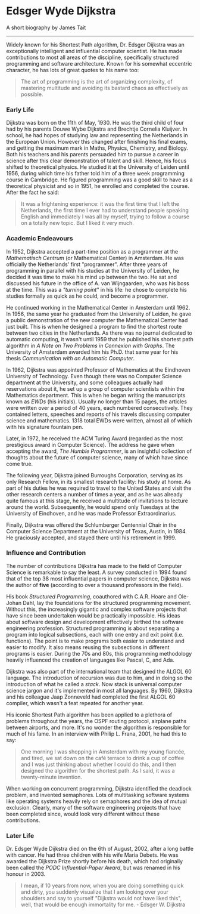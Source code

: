 # Edsger Wyde Dijkstra
A short biography by James Tait

---

Widely known for his Shortest Path algorithm, Dr. Edsger Dijkstra was an exceptionally intelligent and influential computer scientist. He has made contributions to most all areas of the discipline, specifically structured programming and software architecture. Known for his somewhat eccentric character, he has lots of great quotes to his name too:

>The art of programming is the art of organizing complexity, of mastering multitude and avoiding its bastard chaos as effectively as possible.

### Early Life
Dijkstra was born on the 11th of May, 1930. He was the third child of four had by his parents Douwe Wybe Dijkstra and Brechtje Cornelia Kluijver. In school, he had hopes of studying law and representing the Netherlands in the European Union. However this changed after finishing his final exams, and getting the maximum mark in Maths, Physics, Chemistry, and Biology. Both his teachers and his parents persuaded him to pursue a career in science after this clear demonstration of talent and skill. Hence, his focus shifted to theoretical physics. He studied it at the University of Leiden until 1956, during which time his father told him of a three week programming course in Cambridge. He figured programming was a good skill to have as a theoretical physicist and so in 1951, he enrolled and completed the course. After the fact he said:

>It was a frightening experience: it was the first time that I left the Netherlands, the first time I ever had to understand people speaking English and immediately I was all by myself, trying to follow a course on a totally new topic. But I liked it very much.

### Academic Endeavours
In 1952, Dijkstra accepted a part-time position as a programmer at the *Mathematisch Centrum* (or Mathematical Center) in Amsterdam. He was officially the Netherlands' first "programmer". After three years of programming in parallel with his studies at the University of Leiden, he decided it was time to make his mind up between the two. He sat and discussed his future in the office of A. van Wijngaarden, who was his boss at the time. This was a *"turning point"* in his life: he chose to complete his studies formally as quick as he could, and become a programmer.

He continued working in the Mathematical Center in Amsterdam until 1962. In 1956, the same year he graduated from the University of Leiden, he gave a public demonstration of the new computer the Mathematical Center had just built. This is when he designed a program to find the shortest route between two cities in the Netherlands. As there was no journal dedicated to automatic computing, it wasn't until 1959 that he published his shortest path algorithm in *A Note on Two Problems in Connexion with Graphs*. The University of Amsterdam awarded him his Ph.D. that same year for his thesis *Communication with an Automatic Computer*.

In 1962, Dijkstra was appointed Professor of Mathematics at the Eindhoven University of Technology. Even though there was no Computer Science department at the University, and some colleagues actually had reservations about it, he set up a group of computer scientists within the Mathematics department. This is when he began writing the manuscripts known as *EWDs* (his initials). Usually no longer than 15 pages, the articles were written over a period of 40 years, each numbered consecutively. They contained letters, speeches and reports of his travels discussing computer science and mathematics. 1318 total EWDs were written, almost all of which with his signature fountain pen.

Later, in 1972, he received the ACM Turing Award (regarded as the most prestigious award in Computer Science). The address he gave when accepting the award, *The Humble Programmer*, is an insightful collection of thoughts about the future of computer science, many of which have since come true.

The following year, Dijkstra joined Burroughs Corporation, serving as its only Research Fellow, in its smallest research facility: his study at home. As part of his duties he was required to travel to the United States and visit the other research centers a number of times a year, and as he was already quite famous at this stage, he received a multitude of invitations to lecture around the world. Subsequently, he would spend only Tuesdays at the University of Eindhoven, and he was made Professor Extraordinarius.

Finally, Dijkstra was offered the Schlumberger Centennial Chair in the Computer Science Department at the University of Texas, Austin, in 1984. He graciously accepted, and stayed there until his retirement in 1999.

### Influence and Contribution
The number of contributions Dijkstra has made to the field of Computer Science is remarkable to say the least. A survey conducted in 1994 found that of the top 38 most influential papers in computer science, Dijkstra was the author of **five** (according to over a thousand professors in the field).

His book *Structured Programming*, coauthored with C.A.R. Hoare and Ole-Johan Dahl, lay the foundations for the structured programming movement. Without this, the increasingly gigantic and complex software projects that have since been undertaken would be practically impossible. His ideas about software design and development effectively birthed the software engineering profession. Structured programming is about separating a program into logical subsections, each with one entry and exit point (i.e. functions). The point is to make programs both easier to understand and easier to modify. It also means reusing the subsections in different programs is easier. During the 70s and 80s, this programming methodology heavily influenced the creation of languages like Pascal, C, and Ada.

Dijkstra was also part of the international team that designed the ALGOL 60 language. The introduction of recursion was due to him, and in doing so the introduction of what he called a *stack*. Now stack is universal computer science jargon and it's implemented in most all languages. By 1960, Dijkstra and his colleague Jaap Zonneveld had completed the first ALGOL 60 compiler, which wasn't a feat repeated for another year.

His iconic Shortest Path algorithm has been applied to a plethora of problems throughout the years, the OSPF routing protocol, airplane paths between airports, and more. It's no wonder the algorithm is responsible for much of his fame. In an interview with Philip L. Frana, 2001, he had this to say:

>One morning I was shopping in Amsterdam with my young fiancée, and tired, we sat down on the café terrace to drink a cup of coffee and I was just thinking about whether I could do this, and I then designed the algorithm for the shortest path. As I said, it was a twenty-minute invention.

When working on concurrent programming, Dijkstra identified the deadlock problem, and invented semaphores. Lots of multitasking software systems like operating systems heavily rely on semaphores and the idea of mutual exclusion.
Clearly, many of the software engineering projects that have been completed since, would look very different without these contributions.

### Later Life
Dr. Edsger Wyde Dijkstra died on the 6th of August, 2002, after a long battle with cancer. He had three children with his wife Maria Debets. He was awarded the Dijkstra Prize shortly before his death, which had originally been called the *PODC Influential-Paper Award*, but was renamed in his honour in 2003.

>I mean, if 10 years from now, when you are doing something quick and dirty, you suddenly visualize that I am looking over your shoulders and say to yourself "Dijkstra would not have liked this", well, that would be enough immortality for me. - Edsger W. Dijkstra
